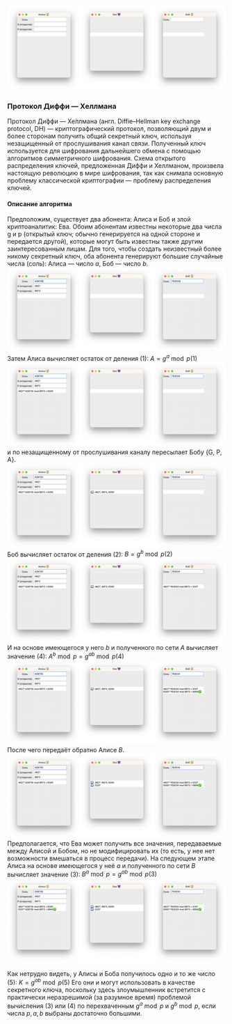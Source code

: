 ![](steps/Frame226.png)

### Протокол Диффи — Хеллмана
Протокол Ди́ффи — Хе́ллмана (англ. Diffie–Hellman key exchange protocol, DH) — криптографический протокол, позволяющий двум и более сторонам получить общий секретный ключ, используя незащищенный от прослушивания канал связи. Полученный ключ используется для шифрования дальнейшего обмена с помощью алгоритмов симметричного шифрования.
Схема открытого распределения ключей, предложенная Диффи и Хеллманом, произвела настоящую революцию в мире шифрования, так как снимала основную проблему классической криптографии — проблему распределения ключей.

#### Описание алгоритма

Предположим, существует два абонента: Алиса и Боб и злой криптоаналитик: Ева. Обоим абонентам известны некоторые два числа g и p (открытый ключ; обычно генерируется на одной стороне и передается другой), которые могут быть известны также другим заинтересованным лицам. Для того, чтобы создать неизвестный более никому секретный ключ, оба абонента генерируют большие случайные числа (соль): Алиса — число $a$, Боб — число $b$.
![](steps/Frame227.png)
Затем Алиса вычисляет остаток от деления (1): $A=g^a \bmod p (1)$
![](steps/Frame228.png)
и по незащищенному от прослушивания каналу пересылает Бобу {G, P, A}.
![](steps/Frame229.png)
Боб вычисляет остаток от деления (2): $B=g^b \bmod p (2)$
![](steps/Frame230.png)
И на основе имеющегося у него $b$ и полученного по сети $A$ вычисляет значение (4): $A^b\bmod p=g^{ab}\bmod p (4)$
![](steps/Frame231.png)
После чего передаёт обратно Алисе $B$.
![](steps/Frame232.png)
Предполагается, что Ева может получить все значения, передаваемые между Алисой и Бобом, но не модифицировать их (то есть, у нее нет возможности вмешаться в процесс передачи).
На следующем этапе Алиса на основе имеющегося у неё $a$ и полученного по сети $B$ вычисляет значение (3): $B^a\bmod p=g^{ab}\bmod p (3)$
![](steps/Frame233.png)

Как нетрудно видеть, у Алисы и Боба получилось одно и то же число (5): $K=g^{ab}\bmod p (5)$
Его они и могут использовать в качестве секретного ключа, поскольку здесь злоумышленник встретится с практически неразрешимой (за разумное время) проблемой вычисления (3) или (4) по перехваченным $g^a \bmod p$ и $g^b \bmod p$, если числа $p, a, b$ выбраны достаточно большими.
